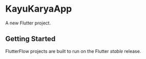 # KayuKaryaApp

A new Flutter project.

## Getting Started

FlutterFlow projects are built to run on the Flutter _stable_ release.
